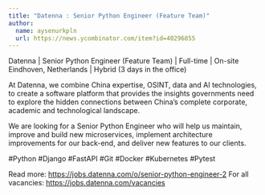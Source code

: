 ```yaml
---
title: "Datenna : Senior Python Engineer (Feature Team)"
author:
  name: aysenurkpln
  url: https://news.ycombinator.com/item?id=40296855
---
```

Datenna | Senior Python Engineer (Feature Team) | Full-time | On-site Eindhoven, Netherlands | Hybrid (3 days in the office)

At Datenna, we combine China expertise, OSINT, data and AI technologies, to create a software platform that provides the insights governments need to explore the hidden connections between China’s complete corporate, academic and technological landscape.

We are looking for a Senior Python Engineer who will help us maintain, improve and build new microservices, implement architecture improvements for our back-end, and deliver new features to our clients.

#Python #Django #FastAPI #Git #Docker #Kubernetes #Pytest

Read more: <a href="https:&#x2F;&#x2F;jobs.datenna.com&#x2F;o&#x2F;senior-python-engineer-2" rel="nofollow">https:&#x2F;&#x2F;jobs.datenna.com&#x2F;o&#x2F;senior-python-engineer-2</a> For all vacancies: <a href="https:&#x2F;&#x2F;jobs.datenna.com&#x2F;vacancies" rel="nofollow">https:&#x2F;&#x2F;jobs.datenna.com&#x2F;vacancies</a>
